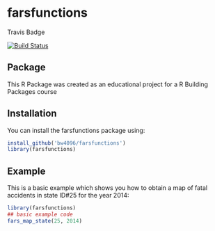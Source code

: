 # farsfunctions

Travis Badge
<!-- badges: start -->
[![Build Status](https://travis-ci.com/bw4096/farsfunctions.svg?branch=master)](https://travis-ci.com/bw4096/farsfunctions)
<!-- badges: end -->

## Package 

This R Package was created as an educational project for a R Building Packages course

## Installation

You can install the farsfunctions package using:

``` r
install_github('bw4096/farsfunctions')
library(farsfunctions)
```

## Example

This is a basic example which shows you how to obtain a map of fatal accidents in state ID#25 for the year 2014:

``` r
library(farsfunctions)
## basic example code
fars_map_state(25, 2014)
```

